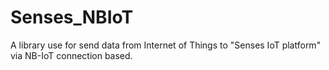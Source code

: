 # Senses_NBIoT
A library use for send data from Internet of Things to "Senses IoT platform" via NB-IoT connection based.
